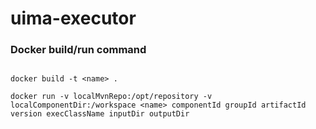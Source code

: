 # uima-executor

### Docker build/run command

```properties 

docker build -t <name> . 

docker run -v localMvnRepo:/opt/repository -v localComponentDir:/workspace <name> componentId groupId artifactId version execClassName inputDir outputDir 

```
